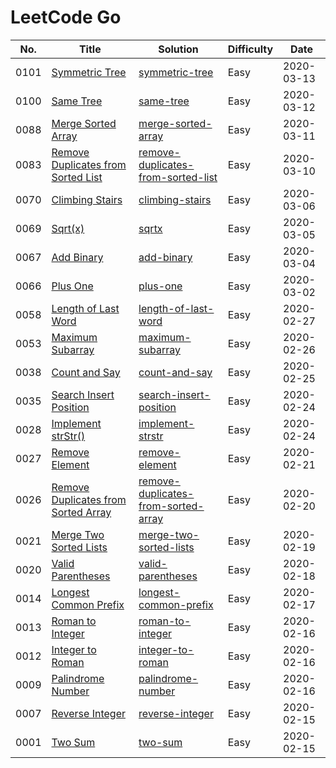 # LeetCode Go

No. | Title | Solution | Difficulty | Date
--- | --- | --- | --- | ---
0101 | [Symmetric Tree](https://leetcode.com/problems/symmetric-tree/) | [symmetric-tree](https://github.com/memochou1993/leetcode-go/tree/master/0101.symmetric-tree) | Easy | 2020-03-13
0100 | [Same Tree](https://leetcode.com/problems/same-tree/) | [same-tree](https://github.com/memochou1993/leetcode-go/tree/master/0100.same-tree) | Easy | 2020-03-12
0088 | [Merge Sorted Array](https://leetcode.com/problems/merge-sorted-array/) | [merge-sorted-array](https://github.com/memochou1993/leetcode-go/tree/master/0088.merge-sorted-array) | Easy | 2020-03-11
0083 | [Remove Duplicates from Sorted List](https://leetcode.com/problems/remove-duplicates-from-sorted-list/) | [remove-duplicates-from-sorted-list](https://github.com/memochou1993/leetcode-go/tree/master/0083.remove-duplicates-from-sorted-list) | Easy | 2020-03-10
0070 | [Climbing Stairs](https://leetcode.com/problems/climbing-stairs/) | [climbing-stairs](https://github.com/memochou1993/leetcode-go/tree/master/0070.climbing-stairs) | Easy | 2020-03-06
0069 | [Sqrt(x)](https://leetcode.com/problems/sqrtx/) | [sqrtx](https://github.com/memochou1993/leetcode-go/tree/master/0069.sqrtx) | Easy | 2020-03-05
0067 | [Add Binary](https://leetcode.com/problems/add-binary/) | [add-binary](https://github.com/memochou1993/leetcode-go/tree/master/0067.add-binary) | Easy | 2020-03-04
0066 | [Plus One](https://leetcode.com/problems/plus-one/) | [plus-one](https://github.com/memochou1993/leetcode-go/tree/master/0066.plus-one) | Easy | 2020-03-02
0058 | [Length of Last Word](https://leetcode.com/problems/length-of-last-word/) | [length-of-last-word](https://github.com/memochou1993/leetcode-go/tree/master/0058.length-of-last-word) | Easy | 2020-02-27
0053 | [Maximum Subarray](https://leetcode.com/problems/maximum-subarray/) | [maximum-subarray](https://github.com/memochou1993/leetcode-go/tree/master/0053.maximum-subarray) | Easy | 2020-02-26
0038 | [Count and Say](https://leetcode.com/problems/count-and-say/) | [count-and-say](https://github.com/memochou1993/leetcode-go/tree/master/0038.count-and-say) | Easy | 2020-02-25
0035 | [Search Insert Position](https://leetcode.com/problems/search-insert-position/) | [search-insert-position](https://github.com/memochou1993/leetcode-go/tree/master/0035.search-insert-position) | Easy | 2020-02-24
0028 | [Implement strStr()](https://leetcode.com/problems/implement-strstr/) | [implement-strstr](https://github.com/memochou1993/leetcode-go/tree/master/0028.implement-strstr) | Easy | 2020-02-24
0027 | [Remove Element](https://leetcode.com/problems/remove-element/) | [remove-element](https://github.com/memochou1993/leetcode-go/tree/master/0027.remove-element) | Easy | 2020-02-21
0026 | [Remove Duplicates from Sorted Array](https://leetcode.com/problems/remove-duplicates-from-sorted-array/) | [remove-duplicates-from-sorted-array](https://github.com/memochou1993/leetcode-go/tree/master/0026.remove-duplicates-from-sorted-array) | Easy | 2020-02-20
0021 | [Merge Two Sorted Lists](https://leetcode.com/problems/merge-two-sorted-lists/) | [merge-two-sorted-lists](https://github.com/memochou1993/leetcode-go/tree/master/0021.merge-two-sorted-lists) | Easy | 2020-02-19
0020 | [Valid Parentheses](https://leetcode.com/problems/valid-parentheses/) | [valid-parentheses](https://github.com/memochou1993/leetcode-go/tree/master/0020.valid-parentheses) | Easy | 2020-02-18
0014 | [Longest Common Prefix](https://leetcode.com/problems/longest-common-prefix/) | [longest-common-prefix](https://github.com/memochou1993/leetcode-go/tree/master/0014.longest-common-prefix) | Easy | 2020-02-17
0013 | [Roman to Integer](https://leetcode.com/problems/roman-to-integer/) | [roman-to-integer](https://github.com/memochou1993/leetcode-go/tree/master/0013.roman-to-integer) | Easy | 2020-02-16
0012 | [Integer to Roman](https://leetcode.com/problems/integer-to-roman/) | [integer-to-roman](https://github.com/memochou1993/leetcode-go/tree/master/0012.integer-to-roman) | Easy | 2020-02-16
0009 | [Palindrome Number](https://leetcode.com/problems/palindrome-number/) | [palindrome-number](https://github.com/memochou1993/leetcode-go/tree/master/0009.palindrome-number) | Easy | 2020-02-16
0007 | [Reverse Integer](https://leetcode.com/problems/reverse-integer/) | [reverse-integer](https://github.com/memochou1993/leetcode-go/tree/master/0007.reverse-integer) | Easy | 2020-02-15
0001 | [Two Sum](https://leetcode.com/problems/two-sum/) | [two-sum](https://github.com/memochou1993/leetcode-go/tree/master/0001.two-sum) | Easy | 2020-02-15
